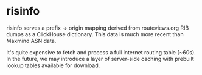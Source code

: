 # risinfo

risinfo serves a prefix -> origin mapping derived from routeviews.org RIB dumps as a ClickHouse dictionary.
This data is much more recent than Maxmind ASN data.

It's quite expensive to fetch and process a full internet routing table (~60s). In the future, we may introduce a layer of server-side caching with prebuilt lookup tables available for download.